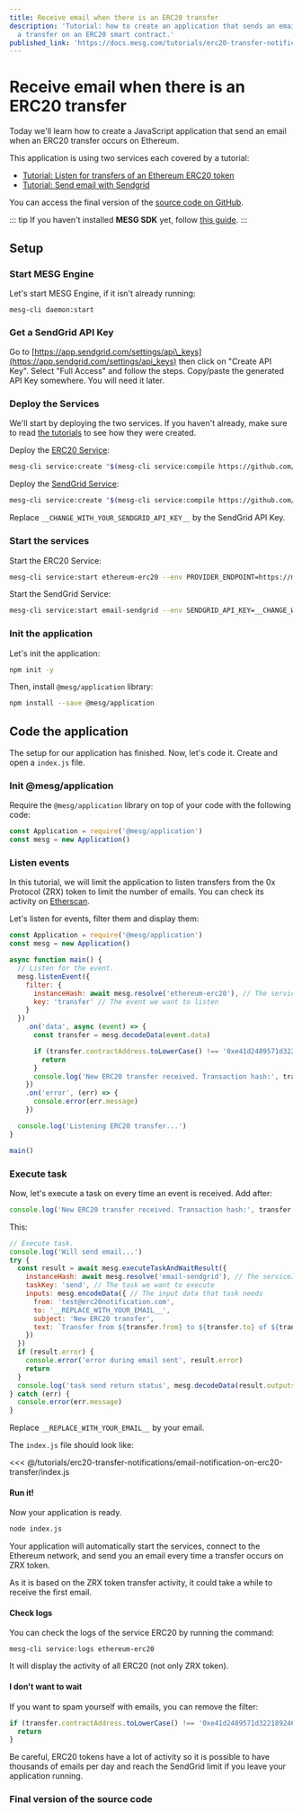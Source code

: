 ```yaml
---
title: Receive email when there is an ERC20 transfer
description: 'Tutorial: how to create an application that sends an email every time there is
  a transfer on an ERC20 smart contract.'
published_link: 'https://docs.mesg.com/tutorials/erc20-transfer-notifications/receive-email-when-there-is-an-erc20-transfer.html'
---
```


# Receive email when there is an ERC20 transfer

Today we'll learn how to create a JavaScript application that send an email when an ERC20 transfer occurs on Ethereum.

This application is using two services each covered by a tutorial:

* [Tutorial: Listen for transfers of an Ethereum ERC20 token](./listen-for-transfers-of-an-ethereum-erc20-token.md)
* [Tutorial: Send email with Sendgrid](./send-emails-with-sendgrid.md)

You can access the final version of the [source code on GitHub](https://github.com/mesg-foundation/docs/tree/master/tutorials/erc20-transfer-notifications/email-notification-on-erc20-transfer).

::: tip
If you haven't installed **MESG SDK** yet, follow [this guide](/guide/installation.md).
:::

## Setup

### Start MESG Engine

Let's start MESG Engine, if it isn't already running:

```text
mesg-cli daemon:start
```

### Get a SendGrid API Key

Go to [https://app.sendgrid.com/settings/api\_keys](https://app.sendgrid.com/settings/api_keys) then click on "Create API Key". Select "Full Access" and follow the steps. Copy/paste the generated API Key somewhere. You will need it later.

### Deploy the Services

We'll start by deploying the two services. If you haven't already, make sure to read [the tutorials](./) to see how they were created.

Deploy the [ERC20 Service](https://marketplace.mesg.com/services/ethereum-erc20):

```bash
mesg-cli service:create "$(mesg-cli service:compile https://github.com/mesg-foundation/service-ethereum-erc20)"
```

Deploy the [SendGrid Service](https://marketplace.mesg.com/services/email-sendgrid):

```bash
mesg-cli service:create "$(mesg-cli service:compile https://github.com/mesg-foundation/service-email-sendgrid)"
```

Replace `__CHANGE_WITH_YOUR_SENDGRID_API_KEY__` by the SendGrid API Key.

### Start the services

Start the ERC20 Service:

```bash
mesg-cli service:start ethereum-erc20 --env PROVIDER_ENDPOINT=https://mainnet.infura.io/v3/d75ab9cb284f4536b1da2ce9f8201bdb
```

Start the SendGrid Service:

```bash
mesg-cli service:start email-sendgrid --env SENDGRID_API_KEY=__CHANGE_WITH_YOUR_SENDGRID_API_KEY__
```

### Init the application

Let's init the application:

```bash
npm init -y
```

Then, install `@mesg/application` library:

```bash
npm install --save @mesg/application
```

## Code the application

The setup for our application has finished. Now, let's code it. Create and open a `index.js` file.

### Init @mesg/application

Require the `@mesg/application` library on top of your code with the following code:

```javascript
const Application = require('@mesg/application')
const mesg = new Application()
```

### Listen events

In this tutorial, we will limit the application to listen transfers from the 0x Protocol (ZRX) token to limit the number of emails. You can check its activity on [Etherscan](https://etherscan.io/address/0xe41d2489571d322189246dafa5ebde1f4699f498#contracts).

Let's listen for events, filter them and display them:

```javascript
const Application = require('@mesg/application')
const mesg = new Application()

async function main() {
  // Listen for the event.
  mesg.listenEvent({
    filter: {
      instanceHash: await mesg.resolve('ethereum-erc20'), // The serviceID of the ERC20 service deployed
      key: 'transfer' // The event we want to listen
    }
  })
    .on('data', async (event) => {
      const transfer = mesg.decodeData(event.data)

      if (transfer.contractAddress.toLowerCase() !== '0xe41d2489571d322189246dafa5ebde1f4699f498') {
        return
      }
      console.log('New ERC20 transfer received. Transaction hash:', transfer.transactionHash)
    })
    .on('error', (err) => {
      console.error(err.message)
    })

  console.log('Listening ERC20 transfer...')
}

main()
```

### Execute task

Now, let's execute a task on every time an event is received.
Add after:
```javascript
console.log('New ERC20 transfer received. Transaction hash:', transfer.transactionHash)
```

This:
```javascript
// Execute task.
console.log('Will send email...')
try {
  const result = await mesg.executeTaskAndWaitResult({
    instanceHash: await mesg.resolve('email-sendgrid'), // The serviceID of the service to send emails
    taskKey: 'send', // The task we want to execute
    inputs: mesg.encodeData({ // The input data that task needs
      from: 'test@erc20notification.com',
      to: '__REPLACE_WITH_YOUR_EMAIL__',
      subject: 'New ERC20 transfer',
      text: `Transfer from ${transfer.from} to ${transfer.to} of ${transfer.value} tokens -> ${transfer.transactionHash}`
    })
  })
  if (result.error) {
    console.error('error during email sent', result.error)
    return
  }
  console.log('task send return status', mesg.decodeData(result.outputs).status)
} catch (err) {
  console.error(err.message)
}
```

Replace `__REPLACE_WITH_YOUR_EMAIL__` by your email.

The `index.js` file should look like:

<<< @/tutorials/erc20-transfer-notifications/email-notification-on-erc20-transfer/index.js

#### Run it!

Now your application is ready.

```bash
node index.js
```

Your application will automatically start the services, connect to the Ethereum network, and send you an email every time a transfer occurs on ZRX token.

As it is based on the ZRX token transfer activity, it could take a while to receive the first email.

#### Check logs

You can check the logs of the service ERC20 by running the command:
```
mesg-cli service:logs ethereum-erc20
```

It will display the activity of all ERC20 (not only ZRX token).

#### I don't want to wait

If you want to spam yourself with emails, you can remove the filter:
```javascript
if (transfer.contractAddress.toLowerCase() !== '0xe41d2489571d322189246dafa5ebde1f4699f498') {
  return
}
```

Be careful, ERC20 tokens have a lot of activity so it is possible to have thousands of emails per day and reach the SendGrid limit if you leave your application running.


### Final version of the source code

<card-link url="https://github.com/mesg-foundation/docs/tree/master/tutorials/erc20-transfer-notifications/email-notification-on-erc20-transfer"></card-link>


